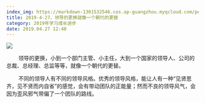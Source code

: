 ```yaml
---
index_img: https://markdown-1301532546.cos.ap-guangzhou.myqcloud.com/peipei_blog/20210921144804.jpeg
title: 2019-4-27，领导的更换就像一个朝代的更替
category: 2019年学习成长进步
date: 2019.04.27 12:40
---
```


![](https://markdown-1301532546.cos.ap-guangzhou.myqcloud.com/peipei_blog/20210921144804.jpeg)  



        领导的更换，小到一个部门主管、小主任，大到一个国家的领导人、公司的总裁、总经理、总监等等，就像一个朝代的更替。  

        不同的领导人有不同的领导风格。优秀的领导风格，能让人有一种“见贤思齐，见不贤而内自省”的感觉，会有带动团队的正能量；然而不良的领导风气，会因为歪风邪气带偏了一个团队的路线。